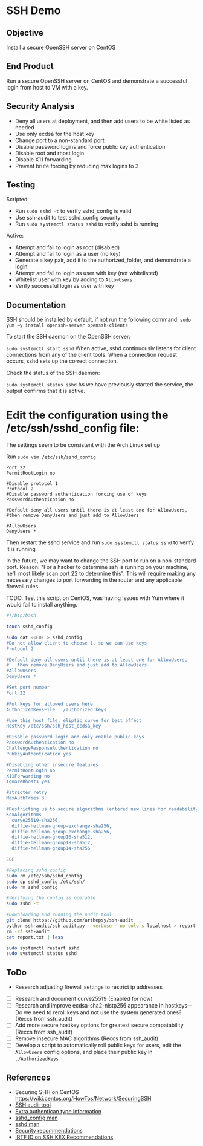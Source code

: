 # SSH Demo

## Objective

Install a secure OpenSSH server on CentOS

## End Product

Run a secure OpenSSH server on CentOS and demonstrate a successful login from host to VM with a key.

## Security Analysis

- Deny all users at deployment, and then add users to be white listed as needed
- Use only ecdsa for the host key
- Change port to a non-standard port
- Disable password logins and force public key authentication
- Disable root and rhost login
- Disable X11 forwarding
- Prevent brute forcing by reducing max logins to 3

## Testing

Scripted: 
- Run `sudo sshd -t` to verify sshd_config is valid
- Use ssh-audit to test sshd_config security
- Run `sudo systemctl status sshd` to verify sshd is running

Active:
- Attempt and fail to login as root (disabled)
- Attempt and fail to login as a user (no key)
- Generate a key pair, add it to the authorized_folder, and demonstrate a login
- Attempt and fail to login as user with key (not whitelisted)
- Whitelist user with key by adding to `AllowUsers`
- Verify successful login as user with key


## Documentation
SSH should be installed by default, if not run the following command:
```sudo yum –y install openssh-server openssh-clients```

To start the SSH daemon on the OpenSSH server:

```sudo systemctl start sshd```
When active, sshd continuously listens for client connections from any of the client tools. When a connection request occurs, sshd sets up the correct connection.

Check the status of the SSH daemon:

```sudo systemctl status sshd```
As we have previously started the service, the output confirms that it is active.


# Edit the configuration using the /etc/ssh/sshd_config file:
The settings seem to be consistent with the Arch Linux set up

Run ```sudo vim /etc/ssh/sshd_config```

```#Disable root logins and uncomment the default port number:
Port 22
PermitRootLogin no

#Disable protocol 1
Protocol 2 
#Disable password authentication forcing use of keys
PasswordAuthentication no

#Default deny all users until there is at least one for AllowUsers,
#then remove DenyUsers and just add to AllowUsers

#AllowUsers
DenyUsers * 
```

Then restart the sshd service and run 
```sudo systemctl status sshd```
to verify it is running

In the future, we may want to change the SSH port to run on a non-standard port. Reason: "For a hacker to determine ssh is running on your machine, he'll most likely scan port 22 to determine this". This will require making any necessary changes to port forwarding in the router and any applicable firewall rules.

TODO: Test this script on CentOS, was having issues with Yum where it would fail to install anything.



```bash
#!/bin/bash

touch sshd_config

sudo cat <<EOF > sshd_config
#Do not allow client to choose 1, so we can use keys
Protocol 2

#Default deny all users until there is at least one for AllowUsers,
#   then remove DenyUsers and just add to AllowUsers
#AllowUsers
DenyUsers *

#Set port number
Port 22

#Put keys for allowed users here
AuthorizedKeysFile	./authorized_keys

#Use this host file, eliptic curve for best affect
HostKey /etc/ssh/ssh_host_ecdsa_key

#Disable password login and only enable public keys
PasswordAuthentication no
ChallengeResponseAuthentication no
PubkeyAuthentication yes

#Disabling other insecure features
PermitRootLogin no
X11Forwarding no
IgnoreRhosts yes

#stricter retry
MaxAuthTries 3

#Restricting us to secure algorithms (entered new lines for readability-- not available in actual sshd_config)
KexAlgorithms
  curve25519-sha256,
  diffie-hellman-group-exchange-sha256,
  diffie-hellman-group-exchange-sha256,
  diffie-hellman-group16-sha512,
  diffie-hellman-group18-sha512,
  diffie-hellman-group14-sha256       

EOF

#Replacing sshd_config
sudo rm /etc/ssh/sshd_config
sudo cp sshd_config /etc/ssh/
sudo rm sshd_config

#Verifying the config is operable
sudo sshd -t

#Downloading and running the audit tool
git clone https://github.com/arthepsy/ssh-audit
python ssh-audit/ssh-audit.py --verbose --no-colors localhost > report.txt
rm -rf ssh-audit
cat report.txt | less

sudo systemctl restart sshd
sudo systemctl status sshd
```

## ToDo

- Research adjusting firewall settings to restrict ip addresses
- [ ] Research and document curve25519 (Enabled for now) 
- [ ] Research and improve ecdsa-sha2-nistp256 appearance in hostkeys-- Do we need to reroll keys and not use the system generated ones? (Reccs from ssh_audit)
- [ ] Add more secure hostkey options for greatest secure compatability (Reccs from ssh_audit)
- [ ] Remove insecure MAC algorithms (Reccs from ssh_audit)
- [ ] Develop a script to automatically roll public keys for users, edit the `AllowUsers` config options, and place their public key in `./AuthorizedKeys`

## References
- Securing SHH on CentOS https://wiki.centos.org/HowTos/Network/SecuringSSH
- [SSH audit tool](https://github.com/arthepsy/ssh-audit)
- [Extra authentican type information](https://blog.tankywoo.com/linux/2013/09/14/ssh-passwordauthentication-vs-challengeresponseauthentication.html)
- [sshd_config man](https://linux.die.net/man/5/sshd_config)
- [sshd man](http://man.openbsd.org/cgi-bin/man.cgi/OpenBSD-current/man8/sshd.8?query=sshd%26sec=8)
- [Security recommendations](https://www.putorius.net/how-to-secure-ssh-daemon.html)
- [IRTF ID on SSH KEX Recommendations](https://tools.ietf.org/id/draft-ietf-curdle-ssh-kex-sha2-10.html) 

